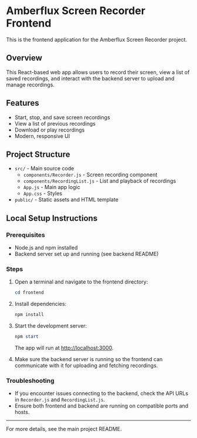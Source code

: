 # Amberflux Screen Recorder Frontend

This is the frontend application for the Amberflux Screen Recorder project.

## Overview
This React-based web app allows users to record their screen, view a list of saved recordings, and interact with the backend server to upload and manage recordings.

## Features
- Start, stop, and save screen recordings
- View a list of previous recordings
- Download or play recordings
- Modern, responsive UI

## Project Structure
- `src/` - Main source code
  - `components/Recorder.js` - Screen recording component
  - `components/RecordingList.js` - List and playback of recordings
  - `App.js` - Main app logic
  - `App.css` - Styles
- `public/` - Static assets and HTML template

## Local Setup Instructions

### Prerequisites
- Node.js and npm installed
- Backend server set up and running (see backend README)

### Steps
1. Open a terminal and navigate to the frontend directory:
   ```powershell
   cd frontend
   ```
2. Install dependencies:
   ```powershell
   npm install
   ```
3. Start the development server:
   ```powershell
   npm start
   ```
   The app will run at [http://localhost:3000](http://localhost:3000).

4. Make sure the backend server is running so the frontend can communicate with it for uploading and fetching recordings.

### Troubleshooting
- If you encounter issues connecting to the backend, check the API URLs in `Recorder.js` and `RecordingList.js`.
- Ensure both frontend and backend are running on compatible ports and hosts.

---
For more details, see the main project README.
